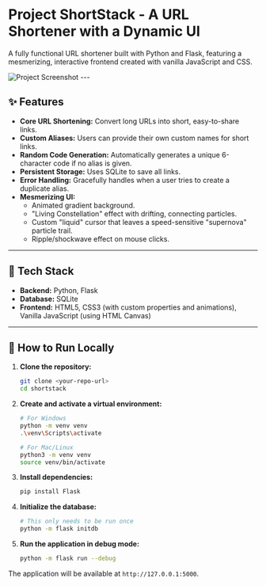 # Project ShortStack - A URL Shortener with a Dynamic UI

A fully functional URL shortener built with Python and Flask, featuring a mesmerizing, interactive frontend created with vanilla JavaScript and CSS.

![Project Screenshot](https://i.imgur.com/r6t4zXW.gif) ---

## ✨ Features

* **Core URL Shortening:** Convert long URLs into short, easy-to-share links.
* **Custom Aliases:** Users can provide their own custom names for short links.
* **Random Code Generation:** Automatically generates a unique 6-character code if no alias is given.
* **Persistent Storage:** Uses SQLite to save all links.
* **Error Handling:** Gracefully handles when a user tries to create a duplicate alias.
* **Mesmerizing UI:**
    * Animated gradient background.
    * "Living Constellation" effect with drifting, connecting particles.
    * Custom "liquid" cursor that leaves a speed-sensitive "supernova" particle trail.
    * Ripple/shockwave effect on mouse clicks.

---

## 🚀 Tech Stack

* **Backend:** Python, Flask
* **Database:** SQLite
* **Frontend:** HTML5, CSS3 (with custom properties and animations), Vanilla JavaScript (using HTML Canvas)

---

## 🔧 How to Run Locally

1.  **Clone the repository:**
    ```bash
    git clone <your-repo-url>
    cd shortstack
    ```

2.  **Create and activate a virtual environment:**
    ```bash
    # For Windows
    python -m venv venv
    .\venv\Scripts\activate

    # For Mac/Linux
    python3 -m venv venv
    source venv/bin/activate
    ```

3.  **Install dependencies:**
    ```bash
    pip install Flask
    ```

4.  **Initialize the database:**
    ```bash
    # This only needs to be run once
    python -m flask initdb
    ```

5.  **Run the application in debug mode:**
    ```bash
    python -m flask run --debug
    ```

The application will be available at `http://127.0.0.1:5000`.